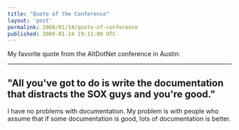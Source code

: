 ```yaml
---
title: "Quote of the Conference"
layout: 'post'
permalink: 2008/01/14/quote-of-conference
published: 2008-01-14 19:11:00 UTC
---
```

My favorite quote from the AltDotNet conference in Austin:

---
&quot;All you've got to do is write the documentation that distracts the SOX guys and you're good.&quot;
---

I have no problems with documentation. My problem is with people who assume that if some documentation is good, lots of documentation is better.
